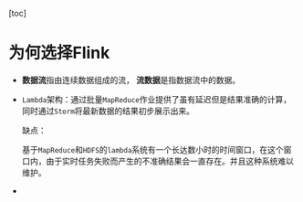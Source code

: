[toc]

# 为何选择Flink

- **数据流**指由连续数据组成的流， **流数据**是指数据流中的数据。

- `Lambda`架构：通过批量`MapReduce`作业提供了虽有延迟但是结果准确的计算，同时通过`Storm`将最新数据的结果初步展示出来。

  缺点：

  基于`MapReduce`和`HDFS`的`lambda`系统有一个长达数小时的时间窗口，在这个窗口内，由于实时任务失败而产生的不准确结果会一直存在。并且这种系统难以维护。

- 